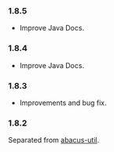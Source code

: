 ### 1.8.5

* Improve Java Docs.


### 1.8.4

* Improve Java Docs.


### 1.8.3

* Improvements and bug fix.


### 1.8.2

Separated from [abacus-util](https://github.com/landawn/abacus-util).